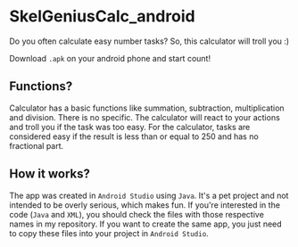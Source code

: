 # SkelGeniusCalc_android

Do you often calculate easy number tasks?
So, this calculator will troll you :)

Download ```.apk``` on your android phone and start count!

## Functions?

Calculator has a basic functions like summation, subtraction, multiplication and division. There is no specific. The calculator will react to your actions and troll you if the task was too easy. For the calculator, tasks are considered easy if the result is less than or equal to 250 and has no fractional part.

## How it works?

The app was created in ```Android Studio``` using ```Java```. It's a pet project and not intended to be overly serious, which makes fun. 
If you're interested in the code (```Java``` and ```XML```), you should check the files with those respective names in my repository. If you want to create the same app, you just need to copy these files into your project in ```Android Studio```.





